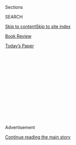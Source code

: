 <div id="app">

<div>

<div>

<div>

<div class="NYTAppHideMasthead css-1q2w90k e1suatyy0">

<div class="section css-ui9rw0 e1suatyy2">

<div class="css-eph4ug er09x8g0">

<div class="css-6n7j50">

</div>

<span class="css-1dv1kvn">Sections</span>

<div class="css-10488qs">

<span class="css-1dv1kvn">SEARCH</span>

</div>

[Skip to content](#site-content)[Skip to site index](#site-index)

</div>

<div id="masthead-section-label" class="css-1wr3we4 eaxe0e00">

[Book
Review](https://www.nytimes.com/section/books/review)

</div>

<div class="css-10698na e1huz5gh0">

</div>

</div>

<div id="masthead-bar-one" class="section hasLinks css-15hmgas e1csuq9d3">

<div class="css-uqyvli e1csuq9d0">

</div>

<div class="css-1uqjmks e1csuq9d1">

</div>

<div class="css-9e9ivx">

[](https://myaccount.nytimes.com/auth/login?response_type=cookie&client_id=vi)

</div>

<div class="css-1bvtpon e1csuq9d2">

[Today’s
Paper](https://www.nytimes.com/section/todayspaper)

</div>

</div>

</div>

</div>

<div data-aria-hidden="false">

<div id="site-content" data-role="main">

<div>

<div class="css-1aor85t" style="opacity:0.000000001;z-index:-1;visibility:hidden">

<div class="css-1hqnpie">

<div class="css-epjblv">

<span class="css-17xtcya">[Book
Review](/section/books/review)</span><span class="css-x15j1o">|</span><span class="css-fwqvlz">What
if the Meat We Ate Was
Human?</span>

</div>

<div class="css-k008qs">

<div class="css-1iwv8en">

<span class="css-18z7m18"></span>

<div>

</div>

</div>

<span class="css-1n6z4y">https://nyti.ms/31vo6IX</span>

<div class="css-1705lsu">

<div class="css-4xjgmj">

<div class="css-4skfbu" data-role="toolbar" data-aria-label="Social Media Share buttons, Save button, and Comments Panel with current comment count" data-testid="share-tools">

  - 
  - 
  - 
  - 
    
    <div class="css-6n7j50">
    
    </div>

  - 

</div>

</div>

</div>

</div>

</div>

</div>

<div id="NYT_TOP_BANNER_REGION" class="css-13pd83m">

</div>

<div id="top-wrapper" class="css-1sy8kpn">

<div id="top-slug" class="css-l9onyx">

Advertisement

</div>

[Continue reading the main
story](#after-top)

<div class="ad top-wrapper" style="text-align:center;height:100%;display:block;min-height:250px">

<div id="top" class="place-ad" data-position="top" data-size-key="top">

</div>

</div>

<div id="after-top">

</div>

</div>

<div id="sponsor-wrapper" class="css-1hyfx7x">

<div id="sponsor-slug" class="css-19vbshk">

Supported by

</div>

[Continue reading the main
story](#after-sponsor)

<div id="sponsor" class="ad sponsor-wrapper" style="text-align:center;height:100%;display:block">

</div>

<div id="after-sponsor">

</div>

</div>

Fiction

<div class="css-1vkm6nb ehdk2mb0">

# What if the Meat We Ate Was Human?

</div>

<div class="css-79elbk" data-testid="photoviewer-wrapper">

<div class="css-z3e15g" data-testid="photoviewer-wrapper-hidden">

</div>

<div class="css-1a48zt4 ehw59r15" data-testid="photoviewer-children">

![<span class="css-16f3y1r e13ogyst0" data-aria-hidden="true">Agustina
Bazterrica’s interest is less in near-future world-building than in
reflecting our grisly
present.</span><span class="css-cnj6d5 e1z0qqy90" itemprop="copyrightHolder"><span class="css-1ly73wi e1tej78p0">Credit...</span><span><span>Denise
Giovanelli</span></span></span>](https://static01.nyt.com/images/2020/07/30/books/review/Kraus1/Kraus1-articleLarge.jpg?quality=75&auto=webp&disable=upscale)

</div>

</div>

<div class="css-170u9t6">

<div class="css-u7fh8e">

<div class="css-79elbk">

Buy Book<span data-aria-hidden="true">
    ▾</span>

  - [Amazon](https://www.amazon.com/gp/search?index=books&tag=NYTBSREV-20&field-keywords=Tender+Is+the+Flesh+Agustina+Bazterrica)
  - [Apple
    Books](https://du-gae-books-dot-nyt-du-prd.appspot.com/buy?title=Tender+Is+the+Flesh&author=Agustina+Bazterrica)
  - [Barnes and
    Noble](https://www.anrdoezrs.net/click-7990613-11819508?url=https%3A%2F%2Fwww.barnesandnoble.com%2Fw%2F%3Fean%3D9781982150921)
  - [Books-A-Million](https://www.anrdoezrs.net/click-7990613-35140?url=https%3A%2F%2Fwww.booksamillion.com%2Fp%2FTender%2BIs%2Bthe%2BFlesh%2FAgustina%2BBazterrica%2F9781982150921)
  - [Bookshop](https://bookshop.org/a/3546/9781982150921)
  - [Indiebound](https://www.indiebound.org/book/9781982150921?aff=NYT)

</div>

When you purchase an independently reviewed book through our site, we
earn an affiliate commission.

</div>

</div>

<div class="css-xt80pu e12qa4dv0">

<div class="css-18e8msd">

<div class="css-vp77d3 epjyd6m0">

<div class="css-1baulvz">

By <span class="css-1baulvz last-byline" itemprop="name">Daniel
Kraus</span>

</div>

</div>

  - Aug. 4,
    2020

  - 
    
    <div class="css-4xjgmj">
    
    <div class="css-d8bdto" data-role="toolbar" data-aria-label="Social Media Share buttons, Save button, and Comments Panel with current comment count" data-testid="share-tools">
    
      - 
      - 
      - 
      - 
        
        <div class="css-6n7j50">
        
        </div>
    
      - 
    
    </div>
    
    </div>

</div>

</div>

<div class="section meteredContent css-1r7ky0e" name="articleBody" itemprop="articleBody">

<div class="css-1fanzo5 StoryBodyCompanionColumn">

<div class="css-53u6y8">

**TENDER IS THE FLESH**  
By Agustina Bazterrica  
Translated by Sarah Moses

“Carcass. Cut in half. Stunner. Slaughter line. Spray wash.” From the
first words of the Argentine novelist Agustina Bazterrica’s second
novel, “Tender Is the Flesh,” the reader is already the livestock in the
line, reeling, primordially aware that this book is a butcher’s block,
and nothing that happens next is going to be pretty.

Marcos Tejo has been dealing “heads” of livestock for the Krieg
Processing Plant since a virus rendered all animals toxic for human
consumption. Things get hazy here — Bazterrica’s interest is less in
near-future world-building than in reflecting our grisly present — but
the virus has led to “the Transition,” marked by the extermination of as
many animals as possible and, to satisfy man’s innate craving, the
adoption of industrialized cannibalism.

The icky euphemism is “special meat.” No one says “human meat,” as the
bodies being eaten are not considered human. The prime fare, F.G.P.s
(First Generation Pure), are born and raised in captivity, artificially
inseminated, sold, butchered and plated however you’d like, from “a
starter of fingers in a sherry reduction” to a “tongue … marinated in
fine herbs, served over kimchi and lemon-dressed potatoes.”

The setup sounds like the Charlton Heston teeth-gnasher “Soylent Green”
mated to Anthony Burgess’s satirical novel “The Wanting Seed,” yet the
prose feels like neither. Because of its banal and miserable tone, given
a muscular translation by Sarah Moses, “Tender Is the Flesh” — which won
Argentina’s Premio Clarin de Novela — is, at least in spates, more
powerful than either forebear.

</div>

</div>

<div class="css-1fanzo5 StoryBodyCompanionColumn">

<div class="css-53u6y8">

Within a cast of cadaver-cold characters, Marcos is the iciest. A career
of dehumanizing human livestock has dehumanized him; several chapters
pass before we’re even sure of his name. The novel’s first half puts the
reader in Marcos’s shoes with a long series of procedural scenes. They
are as graceless as bludgeon strikes, but as effective too.

Marcos visits a breeding center where we learn of severing vocal cords
to make the livestock more docile — “meat doesn’t talk,” the owner
quips. In the dairy section, machines are “suctioning the females’
udders.” For ease of care, all pregnant females have their limbs
removed. Back at Krieg, livestock is sawed open, plucked of eyes and
tongues, flayed of skin, pillaged of entrails, flushed and quartered
until the result bears no resemblance to a human being — entirely the
point, as we know from any grocery-store meat section.

It’s surprising, though it shouldn’t be, how easy it is to critique our
real-life factory-farm processes by mentally swapping a human for a pig
or cow. There really is no debate here; our process of mechanizing meat
production is morally appalling. If Bazterrica had stopped here, she’d
still have crafted one of the most potent indictments since “Blood of
the Beasts,” Georges Franju’s palate-killing 1949 documentary about
Paris
slaughterhouses.

<div class="css-79elbk" data-testid="photoviewer-wrapper">

<div class="css-z3e15g" data-testid="photoviewer-wrapper-hidden">

</div>

<div class="css-1a48zt4 ehw59r15" data-testid="photoviewer-children">

<div class="css-zgakxe erfvjey0">

<span class="css-1ly73wi e1tej78p0">Image</span>

<div class="css-zjzyr8">

<div data-testid="lazyimage-container" style="height:582.5777777777777px">

</div>

</div>

</div>

<span class="css-16f3y1r e13ogyst0" data-aria-hidden="true">It’s
surprising, though it shouldn’t be, how easy it is to critique our
real-life factory-farm processes by mentally swapping a human for a pig
or cow.</span>

</div>

</div>

Of course, Bazterrica isn’t writing a pamphlet. Her new world order
isn’t so much woven into story as it is planted in front of us like a
gravestone. The conveyer-belt pacing therefore feels intentional: Our
murderous wrongs are repeated, and repeated, and to look away is to
refuse, deliberately, to bear witness.

</div>

</div>

<div class="css-1fanzo5 StoryBodyCompanionColumn">

<div class="css-53u6y8">

As with Guy Montag in “Fahrenheit 451,” Marcos’s deep-seated unease with
the modern world is awakened via a catalyst, in his case the gift of an
F.G.P. female. Great-tasting stock, worth a fortune. He can keep her
alive as “domestic head,” to slice off bits whenever he wants a treat.
But it’s the last thing he wants. Marcos is haunted by the death of his
infant son, which emotionally disemboweledhis family. Funerals are
foregone these days, lest so-called Scavengers ransack the fresh grave
to feast on the corpse.

In his grief, Marcos increasingly identifies with the helpless.
Frequently he visits a dilapidated former zoo, where he encounters
frothing feral dogs he considers “beautiful.” He views the world of
predator and prey as natural, while the female in his barn is but a
device to damn him.

But then he starts to like her, and she likes him back. He cleans her
and names her Jasmine after her scent. He caresses the brand on her
forehead. Abruptly, we are faced with the prospect of a plot when,
halfway through, Marcos gets Jasmine pregnant — a crime that could land
them both in the Municipal Slaughterhouse.

Readers want to root for a protagonist after such unmitigated bleakness.
Rediscover tenderness, Marcos, revolt against the system\! But having
clobbered us dizzy, Bazterrica switches to rope-a-dope. Marcos’s
off-scene impregnation of Jasmine feels like rape, particularly given
her childlike nature. Future-world sex is depicted as a drug to dull the
pain, cater-corner to cannibalism. Marcos’s tryst with a meat-seller
happens atop a bloody butcher table, and big-game hunters (who now hunt
the most dangerous game: people) enjoy the tale of a brothel where you
can pay extra to eat your prostitute.

Though one can imagine cannibal culture being the apotheosis of
capitalism, Bazterrica’s families, shackled by orthodoxy, can’t exist
without the who-eats-whom hierarchies positioning some people as the
property of others. A worse barbarism forever waits in the wings.

But between Marcos and Jasmine, the barbarism is gussied up like love.
“He gets home tired,” Bazterrica writes. “Before opening Jasmine’s
room, he takes a shower, otherwise she won’t let him do so in peace.
She’ll try to get under the water with him, kiss him, hug him. He
understands she’s alone all day, that when he gets home she wants to
follow him around the house.”

This pet-language is an unmistakable allusion to Marcos’s recollection
of having put down the family’s viral dogs. The novel thus packages its
dilemma in tidy butcher paper: Is our supposed love of animals, and
occasionally theirs of us, a calculated transaction? If so, does it
differ from the transactions between humans? Not by much, Bazterrica
seems to say. Eventually the factory of our amity breaks down, and all
that’s left is hunger.

</div>

</div>

</div>

<div>

</div>

<div>

</div>

<div>

</div>

<div>

<div id="bottom-wrapper" class="css-1ede5it">

<div id="bottom-slug" class="css-l9onyx">

Advertisement

</div>

[Continue reading the main
story](#after-bottom)

<div id="bottom" class="ad bottom-wrapper" style="text-align:center;height:100%;display:block;min-height:90px">

</div>

<div id="after-bottom">

</div>

</div>

</div>

</div>

</div>

## Site Index

<div>

</div>

## Site Information Navigation

  - [© <span>2020</span> <span>The New York Times
    Company</span>](https://help.nytimes.com/hc/en-us/articles/115014792127-Copyright-notice)

<!-- end list -->

  - [NYTCo](https://www.nytco.com/)
  - [Contact
    Us](https://help.nytimes.com/hc/en-us/articles/115015385887-Contact-Us)
  - [Work with us](https://www.nytco.com/careers/)
  - [Advertise](https://nytmediakit.com/)
  - [T Brand Studio](http://www.tbrandstudio.com/)
  - [Your Ad
    Choices](https://www.nytimes.com/privacy/cookie-policy#how-do-i-manage-trackers)
  - [Privacy](https://www.nytimes.com/privacy)
  - [Terms of
    Service](https://help.nytimes.com/hc/en-us/articles/115014893428-Terms-of-service)
  - [Terms of
    Sale](https://help.nytimes.com/hc/en-us/articles/115014893968-Terms-of-sale)
  - [Site
    Map](https://spiderbites.nytimes.com)
  - [Help](https://help.nytimes.com/hc/en-us)
  - [Subscriptions](https://www.nytimes.com/subscription?campaignId=37WXW)

</div>

</div>

</div>

</div>
